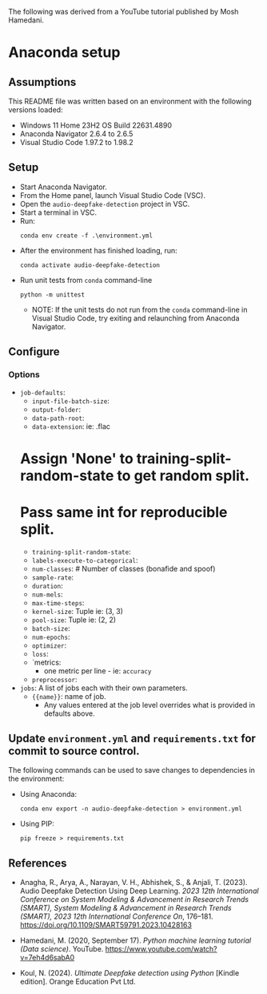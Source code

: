 The following was derived from a YouTube tutorial published by Mosh Hamedani.

# Anaconda setup
## Assumptions
This README file was written based on an environment with the following versions loaded:
* Windows 11 Home 23H2 OS Build 22631.4890
* Anaconda Navigator 2.6.4 to 2.6.5
* Visual Studio Code 1.97.2 to 1.98.2
## Setup
* Start Anaconda Navigator.
* From the Home panel, launch Visual Studio Code (VSC).
* Open the `audio-deepfake-detection` project in VSC.
* Start a terminal in VSC.
* Run:
  ```
  conda env create -f .\environment.yml
  ```
* After the environment has finished loading, run:
  ```
  conda activate audio-deepfake-detection
  ```
* Run unit tests from `conda` command-line
  ```
  python -m unittest
  ```
  * NOTE: If the unit tests do not run from the `conda` command-line in Visual Studio Code, try exiting and relaunching from Anaconda Navigator.
## Configure
### Options
* `job-defaults`:
  * `input-file-batch-size`:
  * `output-folder`:
  * `data-path-root`:
  * `data-extension`: ie: .flac
  # Assign 'None' to training-split-random-state to get random split.
  # Pass same int for reproducible split.
  * `training-split-random-state`:
  * `labels-execute-to-categorical`:
  * `num-classes`:        # Number of classes (bonafide and spoof)
  * `sample-rate`:
  * `duration`:
  * `num-mels`:
  * `max-time-steps`:
  * `kernel-size`: Tuple ie: (3, 3)
  * `pool-size`: Tuple ie: (2, 2)
  * `batch-size`:
  * `num-epochs`:
  * `optimizer`:
  * `loss`:
  * `metrics:
    - one metric per line - ie: `accuracy`
  * `preprocessor`:
* `jobs`: A list of jobs each with their own parameters.
  * `{{name}}`: name of job.
    * Any values entered at the job level overrides what is provided in defaults above.



## Update `environment.yml` and `requirements.txt` for commit to source control.
The following commands can be used to save changes to dependencies in the environment:
* Using Anaconda:
  ```
  conda env export -n audio-deepfake-detection > environment.yml
  ```
* Using PIP:
  ```
  pip freeze > requirements.txt
  ```


## References

* Anagha, R., Arya, A., Narayan, V. H., Abhishek, S., & Anjali, T. (2023). Audio Deepfake Detection Using Deep Learning. *2023 12th International Conference on System Modeling & Advancement in Research Trends (SMART), System Modeling & Advancement in Research Trends (SMART), 2023 12th International Conference On*, 176–181. https://doi.org/10.1109/SMART59791.2023.10428163

* Hamedani, M. (2020, September 17). *Python machine learning tutorial (Data science)*. YouTube. https://www.youtube.com/watch?v=7eh4d6sabA0

* Koul, N. (2024). *Ultimate Deepfake detection using Python* [Kindle edition]. Orange Education Pvt Ltd.
